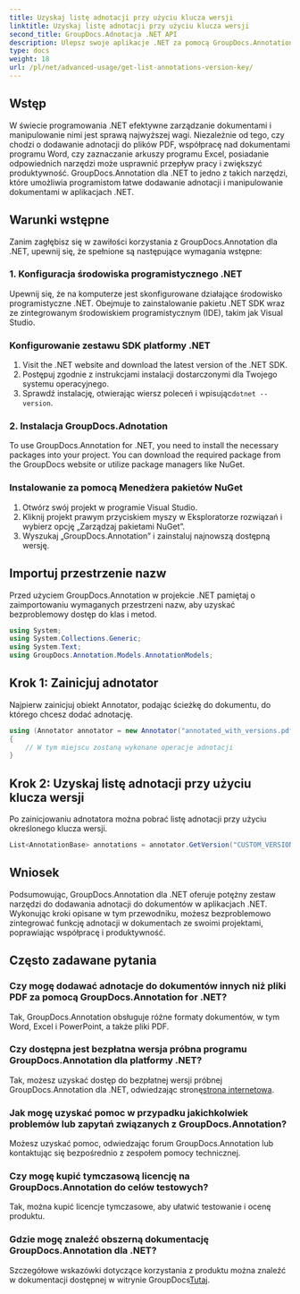 ```yaml
---
title: Uzyskaj listę adnotacji przy użyciu klucza wersji
linktitle: Uzyskaj listę adnotacji przy użyciu klucza wersji
second_title: GroupDocs.Adnotacja .NET API
description: Ulepsz swoje aplikacje .NET za pomocą GroupDocs.Annotation, aby móc bezproblemowo dodawać adnotacje do dokumentów. Postępuj zgodnie z naszym przewodnikiem krok po kroku, aby zapewnić skuteczną integrację.
type: docs
weight: 18
url: /pl/net/advanced-usage/get-list-annotations-version-key/
---
```

## Wstęp
W świecie programowania .NET efektywne zarządzanie dokumentami i manipulowanie nimi jest sprawą najwyższej wagi. Niezależnie od tego, czy chodzi o dodawanie adnotacji do plików PDF, współpracę nad dokumentami programu Word, czy zaznaczanie arkuszy programu Excel, posiadanie odpowiednich narzędzi może usprawnić przepływ pracy i zwiększyć produktywność. GroupDocs.Annotation dla .NET to jedno z takich narzędzi, które umożliwia programistom łatwe dodawanie adnotacji i manipulowanie dokumentami w aplikacjach .NET.
## Warunki wstępne
Zanim zagłębisz się w zawiłości korzystania z GroupDocs.Annotation dla .NET, upewnij się, że spełnione są następujące wymagania wstępne:
### 1. Konfiguracja środowiska programistycznego .NET
Upewnij się, że na komputerze jest skonfigurowane działające środowisko programistyczne .NET. Obejmuje to zainstalowanie pakietu .NET SDK wraz ze zintegrowanym środowiskiem programistycznym (IDE), takim jak Visual Studio.
### Konfigurowanie zestawu SDK platformy .NET
1. Visit the .NET website and download the latest version of the .NET SDK.
2. Postępuj zgodnie z instrukcjami instalacji dostarczonymi dla Twojego systemu operacyjnego.
3.  Sprawdź instalację, otwierając wiersz poleceń i wpisując`dotnet --version`.
### 2. Instalacja GroupDocs.Adnotation
To use GroupDocs.Annotation for .NET, you need to install the necessary packages into your project. You can download the required package from the GroupDocs website or utilize package managers like NuGet.
### Instalowanie za pomocą Menedżera pakietów NuGet
1. Otwórz swój projekt w programie Visual Studio.
2. Kliknij projekt prawym przyciskiem myszy w Eksploratorze rozwiązań i wybierz opcję „Zarządzaj pakietami NuGet”.
3. Wyszukaj „GroupDocs.Annotation” i zainstaluj najnowszą dostępną wersję.

## Importuj przestrzenie nazw
Przed użyciem GroupDocs.Annotation w projekcie .NET pamiętaj o zaimportowaniu wymaganych przestrzeni nazw, aby uzyskać bezproblemowy dostęp do klas i metod.
```csharp
using System;
using System.Collections.Generic;
using System.Text;
using GroupDocs.Annotation.Models.AnnotationModels;
```
## Krok 1: Zainicjuj adnotator
Najpierw zainicjuj obiekt Annotator, podając ścieżkę do dokumentu, do którego chcesz dodać adnotację.
```csharp
using (Annotator annotator = new Annotator("annotated_with_versions.pdf"))
{
    // W tym miejscu zostaną wykonane operacje adnotacji
}
```
## Krok 2: Uzyskaj listę adnotacji przy użyciu klucza wersji
Po zainicjowaniu adnotatora można pobrać listę adnotacji przy użyciu określonego klucza wersji.
```csharp
List<AnnotationBase> annotations = annotator.GetVersion("CUSTOM_VERSION");
```

## Wniosek
Podsumowując, GroupDocs.Annotation dla .NET oferuje potężny zestaw narzędzi do dodawania adnotacji do dokumentów w aplikacjach .NET. Wykonując kroki opisane w tym przewodniku, możesz bezproblemowo zintegrować funkcję adnotacji w dokumentach ze swoimi projektami, poprawiając współpracę i produktywność.
## Często zadawane pytania
### Czy mogę dodawać adnotacje do dokumentów innych niż pliki PDF za pomocą GroupDocs.Annotation for .NET?
Tak, GroupDocs.Annotation obsługuje różne formaty dokumentów, w tym Word, Excel i PowerPoint, a także pliki PDF.
### Czy dostępna jest bezpłatna wersja próbna programu GroupDocs.Annotation dla platformy .NET?
 Tak, możesz uzyskać dostęp do bezpłatnej wersji próbnej GroupDocs.Annotation dla .NET, odwiedzając stronę[strona internetowa](https://releases.groupdocs.com/annotation/net/).
### Jak mogę uzyskać pomoc w przypadku jakichkolwiek problemów lub zapytań związanych z GroupDocs.Annotation?
Możesz uzyskać pomoc, odwiedzając forum GroupDocs.Annotation lub kontaktując się bezpośrednio z zespołem pomocy technicznej.
### Czy mogę kupić tymczasową licencję na GroupDocs.Annotation do celów testowych?
Tak, można kupić licencje tymczasowe, aby ułatwić testowanie i ocenę produktu.
### Gdzie mogę znaleźć obszerną dokumentację GroupDocs.Annotation dla .NET?
 Szczegółowe wskazówki dotyczące korzystania z produktu można znaleźć w dokumentacji dostępnej w witrynie GroupDocs[Tutaj]( https://reference.groupdocs.com/annotation/net/).